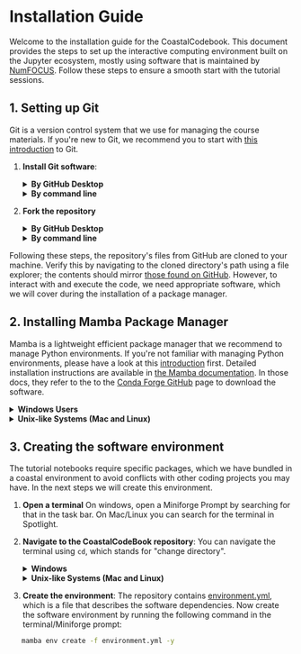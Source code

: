 # Installation Guide

Welcome to the installation guide for the CoastalCodebook. This document provides the
steps to set up the interactive computing environment built on the Jupyter ecosystem,
mostly using software that is maintained by [NumFOCUS](https://numfocus.org). Follow these steps to
ensure a smooth start with the tutorial sessions.

## 1. Setting up Git

Git is a version control system that we use for managing the course materials. If you're
new to Git, we recommend you to start with [this
introduction](https://earth-env-data-science.github.io/lectures/environment/intro_to_git.html)
to Git.

1. **Install Git software**: 

   <details>
   <summary><strong>By GitHub Desktop</strong></summary>
   
   1. Follow the [GitHub Client documentation](https://desktop.github.com/) to
   install the GitHub client. 
   
   2. GitHub client does not install the underlying git software on your machine. Follow [these
   instructions](https://learn.microsoft.com/en-us/devops/develop/git/install-and-set-up-git)
   to install git on your machine.
   </details>


   <details>
   <summary><strong>By command line</strong></summary>

   
   Follow [these instructions](https://github.com/git-guides/install-git) to install git using the
   command line.
   </details>

2. **Fork the repository** 
   <details>
   <summary><strong>By GitHub Desktop</strong></summary>
   
   Browse to the
   [webpage](https://github.com/FlorisCalkoen/CoastalCodebook), click on the green "Code"
   button and select "Open with GitHub Desktop"; or simply paste the URL into the GitHub
   client "fork repository" menu.
   </details>

   <details>
   <summary><strong>By command line</strong></summary>
   In a terminal, run: `git fork https://github.com/FlorisCalkoen/CoastalCodebook.git`. For more info, see [this introduction](https://docs.github.com/en/get-started/getting-started-with-git). 

Following these steps, the repository's files from GitHub are cloned to your machine.
Verify this by navigating to the cloned directory's path using a file explorer; the
contents should mirror [those found on GitHub](https://github.com/floriscalkoen/coastalcodebook). However, to interact with and execute the
code, we need appropriate software, which we will cover during the installation of a package manager.


## 2. Installing Mamba Package Manager

Mamba is a lightweight efficient package manager that we recommend to manage Python
environments. If you're not familiar with managing Python environments, please have a
look at this
[introduction](https://earth-env-data-science.github.io/lectures/environment/python_environments.html?highlight=conda)
first. Detailed installation instructions are available in [the Mamba
documentation](https://mamba.readthedocs.io/en/latest/installation.html). In those docs,
they refer to the to the [Conda Forge GitHub](https://github.com/conda-forge/miniforge#mambaforge)
page to download the software.

<details>
<summary><strong>Windows Users</strong></summary>

1. Download and install Mambaforge from the [Miniforge GitHub page](https://github.com/conda-forge/miniforge#mambaforge). Make sure you download the Windows binaries.
2. You may install miniforge by double-clicking and just using its default settings.
3. Access and verify Mamba by opening a Miniforge Prompt from the Start menu. You can
   test if Mamba was installed by running `mamba --version`

**Known issue**: Some users have their firewalls configured in such way that the
mambaforge installation is blocked. If you have trouble installing mambaforge, please make
sure to temporarily disable your firewall.

</details>

<details>

<summary><strong>Unix-like Systems (Mac and Linux)</strong></summary>

1. Open a terminal. On Mac, search for terminal or iterm in Spotlight. On linux, the
   hotkey to open a terminal is "cntrl + shift + t". 
2. The commands to install the package manager are copied from their documentation -
   double check to see if they are still the corect!  
   ```bash
   curl -L -O "https://github.com/conda-forge/miniforge/releases/latest/download/Mambaforge-$(uname)-$(uname -m).sh"
   bash Mambaforge-$(uname)-$(uname -m).sh
   ```
3. Accept the user agreements, and allow the installation script to edit your profile
   file because it ensures that the mamba command becomes available in your profile. 

</details>

## 3. Creating the software environment

The tutorial notebooks require specific packages, which we have bundled in a coastal
environment to avoid conflicts with other coding projects you may have. In the next steps
we will create this environment. 

1. **Open a terminal** On windows, open a Miniforge Prompt by searching for that in the
   task bar. On Mac/Linux you can search for the terminal in Spotlight.
2. **Navigate to the CoastalCodeBook repository**: You can navigate the terminal using `cd`, which stands for "change directory".
 
   <details> 
   <summary><strong>Windows</strong></summary>
   
      If you are on Windows and you installed the GitHub client using their default settings you can
      simply run `cd %userprofile%\Documents\GitHub\CoastalCodeBook`.
   </details>
 
   <details>
   <summary><strong>Unix-like Systems (Mac and Linux)</strong></summary>
   Change to the directory where you cloned the GitHub repository. This will be something like `cd ~/path/to/github/repository`.
   </details>

3. **Create the environment**: The repository contains
    [environment.yml](https://github.com/floriscalkoen/coastalcodebook/environment.yml),
    which is a file that describes the software
   dependencies. Now create the software environment by running the following command in the
   terminal/Miniforge prompt:
   
```bash
   mamba env create -f environment.yml -y
```